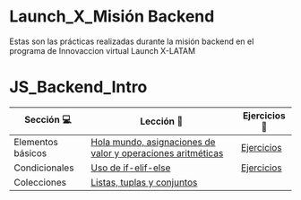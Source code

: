 # Launch_X_Misión Backend

Estas son las prácticas realizadas durante la misión backend en el programa de Innovaccion virtual Launch X-LATAM

# JS_Backend_Intro

| Sección :computer: | Lección :floppy_disk: | Ejercicios :crystal_ball: |
| ------------- |------------- | ------------- |
| Elementos básicos |[Hola mundo, asignaciones de valor y operaciones aritméticas](https://github.com/mibarra24/Python-practices/tree/main/basicElements)| [Ejercicios](https://github.com/mibarra24/Python-practices/tree/main/basicElements/ejercicios) |
| Condicionales |[Uso de if-elif-else](https://github.com/mibarra24/Python-practices/tree/main/2-condicionales)| [Ejercicios](https://github.com/mibarra24/Python-practices/tree/main/2-condicionales/ejercicios)
| Colecciones |[Listas, tuplas y conjuntos]()
